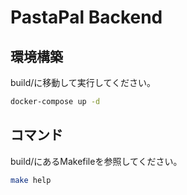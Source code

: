 # PastaPal Backend

## 環境構築
build/に移動して実行してください。
```bash
docker-compose up -d
```

## コマンド
build/にあるMakefileを参照してください。
```bash
make help
```
